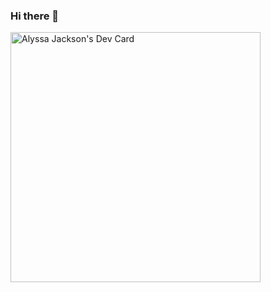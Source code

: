 ### Hi there 👋

<a href="https://app.daily.dev/alyssariah"><img src="https://api.daily.dev/devcards/7eee76206f954a7c91509564dc6e04fd.png?r=kfn" width="400" alt="Alyssa Jackson's Dev Card"/></a>


<!--
**alyssariah/alyssariah** is a ✨ _special_ ✨ repository because its `README.md` (this file) appears on your GitHub profile.

Here are some ideas to get you started:

- 🔭 I’m currently working on ...
- 🌱 I’m currently learning ...
- 👯 I’m looking to collaborate on ...
- 🤔 I’m looking for help with ...
- 💬 Ask me about ...
- 📫 How to reach me: ...
- 😄 Pronouns: ...
- ⚡ Fun fact: ...
-->
